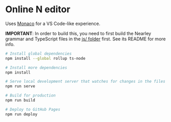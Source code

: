 # Online N editor

Uses [Monaco](https://microsoft.github.io/monaco-editor/) for a VS Code-like
experience.

**IMPORTANT**: In order to build this, you need to first build the Nearley
grammar and TypeScript files in the [js/ folder](../js/) first. See its README
for more info.

```sh
# Install global dependencies
npm install --global rollup ts-node

# Install more dependencies
npm install

# Serve local development server that watches for changes in the files
npm run serve

# Build for production
npm run build

# Deploy to GitHub Pages
npm run deploy
```
